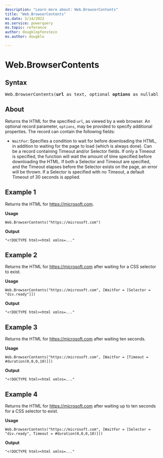 ```yaml
---
description: "Learn more about: Web.BrowserContents"
title: "Web.BrowserContents"
ms.date: 3/14/2022
ms.service: powerquery
ms.topic: reference
author: dougklopfenstein
ms.author: dougklo

---
```

# Web.BrowserContents

## Syntax

<pre>
Web.BrowserContents(<b>url</b> as text, optional <b>options</b> as nullable record) as text
</pre>
  
## About  

Returns the HTML for the specified `url`, as viewed by a web browser. An optional record parameter, `options`, may be provided to specify additional properties. The record can contain the following fields:

* `WaitFor`: Specifies a condition to wait for before downloading the HTML, in addition to waiting for the page to load (which is always done). Can be a record containing Timeout and/or Selector fields. If only a Timeout is specified, the function will wait the amount of time specified before downloading the HTML. If both a Selector and Timeout are specified, and the Timeout elapses before the Selector exists on the page, an error will be thrown. If a Selector is specified with no Timeout, a default Timeout of 30 seconds is applied.

## Example 1

Returns the HTML for https://microsoft.com.

**Usage**

```powerquery-m
Web.BrowserContents("https://microsoft.com")
```

**Output**

`"<!DOCTYPE html><html xmlns=..."`

## Example 2

Returns the HTML for https://microsoft.com after waiting for a CSS selector to exist.

**Usage**

```powerquery-m
Web.BrowserContents("https://microsoft.com", [WaitFor = [Selector = "div.ready"]])
```

**Output**

`"<!DOCTYPE html><html xmlns=..."`

## Example 3

Returns the HTML for https://microsoft.com after waiting ten seconds.

**Usage**

```powerquery-m
Web.BrowserContents("https://microsoft.com", [WaitFor = [Timeout = #duration(0,0,0,10)]])
```

**Output**

`"<!DOCTYPE html><html xmlns=..."`

## Example 4

Returns the HTML for https://microsoft.com after waiting up to ten seconds for a CSS selector to exist.

**Usage**

```powerquery-m
Web.BrowserContents("https://microsoft.com", [WaitFor = [Selector = "div.ready", Timeout = #duration(0,0,0,10)]])
```

**Output**

`"<!DOCTYPE html><html xmlns=..."`
